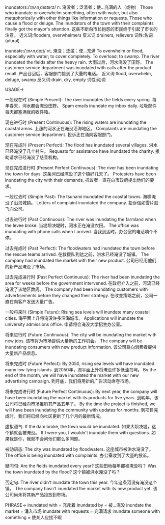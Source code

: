 inundators:/ˈɪnʌnˌdeɪtərz/
n.
淹没者；泛滥者；使…充满的人（或物）
Those who inundate or overwhelm something, often with water, but also metaphorically with other things like information or requests.  Those who cause a flood or deluge.
The inundators of the town with their complaints finally got the mayor's attention.  这些不断向市长抱怨的市民终于引起了市长的注意。
近义词:flooders, overwhelmers
反义词:drainers, relievers
词性:名词(plural)

inundate:/ˈɪnʌnˌdeɪt/
vt.
淹没；泛滥；使…充满
To overwhelm or flood, especially with water; to cover completely. To overload; to swamp.
The river inundated the fields after the heavy rain.  大雨过后，河水淹没了田野。
The customer service department was inundated with calls after the product recall. 产品召回后，客服部门接到了大量的电话。
近义词:flood, overwhelm, deluge, swamp
反义词:drain, dry, empty
词性:动词

USAGE->

一般现在时 (Simple Present):
The river inundates the fields every spring.  每年春天，河水都会淹没田野。
Spam emails inundate my inbox daily.  垃圾邮件每天都塞满我的收件箱。

现在进行时 (Present Continuous):
The rising waters are inundating the coastal areas.  上涨的河水正在淹没沿海地区。
Complaints are inundating the customer service department.  投诉正在涌向客服部门。

现在完成时 (Present Perfect):
The flood has inundated several villages.  洪水已经淹没了几个村庄。
Requests for assistance have inundated the charity.  援助请求已经淹没了慈善机构。

现在完成进行时 (Present Perfect Continuous):
The river has been inundating the town for days.  这条河已经淹没了这个镇好几天了。
Protesters have been inundating the city with their demands.  抗议者一直在向市政府提出他们的要求。


一般过去时 (Simple Past):
The tsunami inundated the coastal towns.  海啸淹没了沿海城镇。
Letters of complaint inundated the company.  投诉信如雪片般飞向公司。

过去进行时 (Past Continuous):
The river was inundating the farmland when the levee broke.  当堤坝决堤时，河水正在淹没农田。
The office was inundating with phone calls when I arrived. 当我到达时，办公室的电话响个不停。

过去完成时 (Past Perfect):
The floodwaters had inundated the town before the rescue teams arrived.  在救援队到达之前，洪水已经淹没了城镇。
The company had inundated the market with their new product.  公司已经用他们的新产品淹没了市场。


过去完成进行时 (Past Perfect Continuous):
The river had been inundating the area for weeks before the government intervened.  在政府介入之前，河流已经淹没了该地区数周。
The company had been inundating customers with advertisements before they changed their strategy.  在改变策略之前，公司一直在向客户发送大量广告。


一般将来时 (Simple Future):
Rising sea levels will inundate many coastal cities.  海平面上升将淹没许多沿海城市。
Applications will inundate the university admissions office.  申请将会淹没大学招生办公室。

将来进行时 (Future Continuous):
The city will be inundating the market with new jobs. 该市将为市场提供大量新的工作机会。
The company will be inundating consumers with new product information. 该公司将向消费者提供大量新产品信息。

将来完成时 (Future Perfect):
By 2050, rising sea levels will have inundated many low-lying islands.  到2050年，海平面上升将淹没许多低洼岛屿。
By the end of the month, we will have inundated the market with our new advertising campaign. 到月底，我们将用新的广告活动席卷市场。


将来完成进行时 (Future Perfect Continuous):
By next year, the company will have been inundating the market with its products for five years.  到明年，该公司将已经向市场推销其产品五年了。
By the time the project is finished, we will have been inundating the community with updates for months. 到项目完成时，我们将已经向社区更新了几个月的最新情况。



虚拟语气:
If the dam broke, the town would be inundated.  如果大坝决堤，这个镇就会被淹没。
If I were you, I wouldn't inundate them with questions. 如果我是你，我就不会问他们那么多问题。

被动语态:
The city was inundated by floodwaters.  这座城市被洪水淹没了。
The office is being inundated with complaints.  办公室收到了大量的投诉。

疑问句:
Are the fields inundated every year?  这些田地每年都被淹没吗？
Was the town inundated by the flood?  这个镇被洪水淹没了吗？

否定句:
The river didn't inundate the town this year.  今年这条河没有淹没这个镇。
The company hasn't inundated the market with its new product yet.  该公司尚未将其新产品投放到市场。


PHRASE->
inundated with = 充斥着
inundated by = 被…淹没
inundate the market = 涌入市场
inundate with requests = 充满请求
inundate someone with something =  使某人应接不暇
